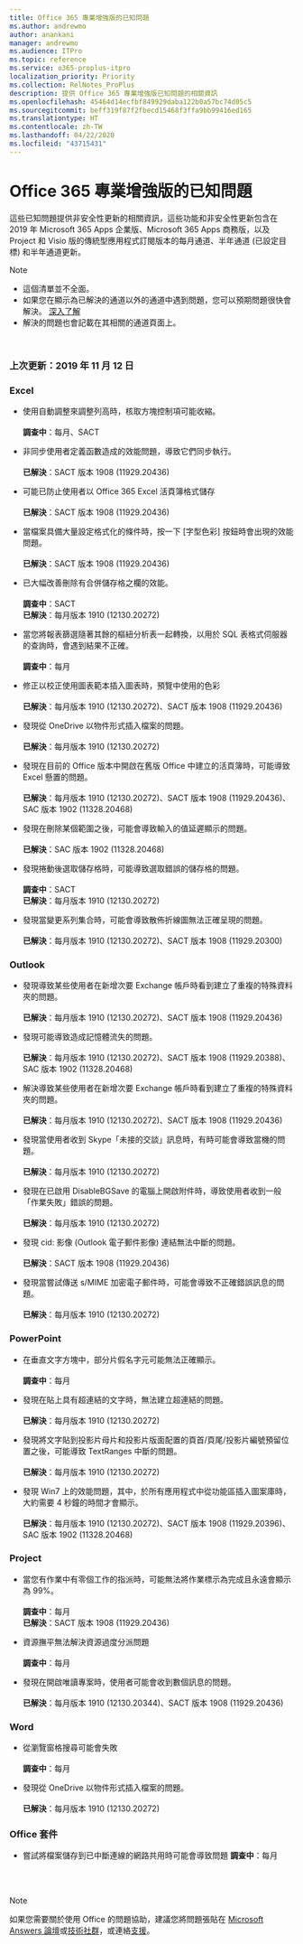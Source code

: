 ```yaml
---
title: Office 365 專業增強版的已知問題
ms.author: andrewmo
author: anankani
manager: andrewmo
ms.audience: ITPro
ms.topic: reference
ms.service: o365-proplus-itpro
localization_priority: Priority
ms.collection: RelNotes_ProPlus
description: 提供 Office 365 專業增強版已知問題的相關資訊
ms.openlocfilehash: 45464d14ecfbf849929daba122b0a57bc74d05c5
ms.sourcegitcommit: beff319f87f2fbecd15468f3ffa9bb99416ed165
ms.translationtype: HT
ms.contentlocale: zh-TW
ms.lasthandoff: 04/22/2020
ms.locfileid: "43715431"
---
```

# <a name="office-365-proplus-known-issues"></a>Office 365 專業增強版的已知問題

這些已知問題提供非安全性更新的相關資訊，這些功能和非安全性更新包含在 2019 年 Microsoft 365 Apps 企業版、Microsoft 365 Apps 商務版，以及 Project 和 Visio 版的傳統型應用程式訂閱版本的每月通道、半年通道 (已設定目標) 和半年通道更新。


> [!NOTE]
>- 這個清單並不全面。
>- 如果您在顯示為已解決的通道以外的通道中遇到問題，您可以預期問題很快會解決。 [深入了解](https://docs.microsoft.com/DeployOffice/overview-of-update-channels-for-office-365-proplus#BKMK_SAC)
>- 解決的問題也會記載在其相關的通道頁面上。

<br>

### <a name="last-updated-november-12-2019"></a>上次更新：2019 年 11 月 12 日

### <a name="excel"></a>Excel

- 使用自動調整來調整列高時，核取方塊控制項可能收縮。<br><br>**調查中**：每月、SACT

- 非同步使用者定義函數造成的效能問題，導致它們同步執行。<br><br>**已解決**：SACT 版本 1908 (11929.20436) 

- 可能已防止使用者以 Office 365 Excel 活頁簿格式儲存<br><br>**已解決**：SACT 版本 1908 (11929.20436)


- 當檔案具備大量設定格式化的條件時，按一下 [字型色彩] 按鈕時會出現的效能問題。<br><br>**已解決**：SACT 版本 1908 (11929.20436)

- 已大幅改善刪除有合併儲存格之欄的效能。<br><br>**調查中**：SACT<br>**已解決**：每月版本 1910 (12130.20272)

- 當您將報表篩選隨著其餘的樞紐分析表一起轉換，以用於 SQL 表格式伺服器的查詢時，會遇到結果不正確。<br><br>**調查中**：每月

- 修正以校正使用圖表範本插入圖表時，預覽中使用的色彩<br><br>**已解決**：每月版本 1910 (12130.20272)、SACT 版本 1908 (11929.20436)


- 發現從 OneDrive 以物件形式插入檔案的問題。<br><br> **已解決**：每月版本 1910 (12130.20272)

- 發現在目前的 Office 版本中開啟在舊版 Office 中建立的活頁簿時，可能導致 Excel 懸置的問題。<br><br>
**已解決**：每月版本 1910 (12130.20272)、SACT 版本 1908 (11929.20436)、SAC 版本 1902 (11328.20468)

- 發現在刪除某個範圍之後，可能會導致輸入的值延遲顯示的問題。<br><br>
**已解決**：SAC 版本 1902 (11328.20468)

- 發現捲動後選取儲存格時，可能導致選取錯誤的儲存格的問題。<br><br>
**調查中**：SACT <br>**已解決**：每月版本 1910 (12130.20272)

- 發現當變更系列集合時，可能會導致散佈折線圖無法正確呈現的問題。<br><br>
**已解決**：每月版本 1910 (12130.20272)、SACT 版本 1908 (11929.20300)

### <a name="outlook"></a>Outlook

- 發現導致某些使用者在新增次要 Exchange 帳戶時看到建立了重複的特殊資料夾的問題。<br><br>
**已解決**：每月版本 1910 (12130.20272)、SACT 版本 1908 (11929.20436)

- 發現可能導致造成記憶體流失的問題。 <br><br>
**已解決**：每月版本 1910 (12130.20272)、SACT 版本 1908 (11929.20388)、SAC 版本 1902 (11328.20468)

- 解決導致某些使用者在新增次要 Exchange 帳戶時看到建立了重複的特殊資料夾的問題。<br><br>
**已解決**：每月版本 1910 (12130.20272)、SACT 版本 1908 (11929.20436)

- 發現當使用者收到 Skype「未接的交談」訊息時，有時可能會導致當機的問題。<br><br>
**已解決**：每月版本 1910 (12130.20272)

- 發現在已啟用 DisableBGSave 的電腦上開啟附件時，導致使用者收到一般「作業失敗」錯誤的問題。<br><br>
**已解決**：每月版本 1910 (12130.20272)

- 發現 cid: 影像 (Outlook 電子郵件影像) 連結無法中斷的問題。<br><br>
**已解決**：SACT 版本 1908 (11929.20436)

- 發現當嘗試傳送 s/MIME 加密電子郵件時，可能會導致不正確錯誤訊息的問題。<br><br>**已解決**：每月版本 1910 (12130.20272)

### <a name="powerpoint"></a>PowerPoint

- 在垂直文字方塊中，部分片假名字元可能無法正確顯示。<br><br>
**調查中**：每月

- 發現在貼上具有超連結的文字時，無法建立超連結的問題。 <br><br>**已解決**：每月版本 1910 (12130.20272)

- 發現將文字貼到投影片母片和投影片版面配置的頁首/頁尾/投影片編號預留位置之後，可能導致 TextRanges 中斷的問題。 <br><br>**已解決**：每月版本 1910 (12130.20272)

- 發現 Win7 上的效能問題，其中，於所有應用程式中從功能區插入圖案庫時，大約需要 4 秒鐘的時間才會顯示。<br>
<br>**已解決**：每月版本 1910 (12130.20272)、SACT 版本 1908 (11929.20396)、SAC 版本 1902 (11328.20468)

### <a name="project"></a>Project

- 當您有作業中有零個工作的指派時，可能無法將作業標示為完成且永遠會顯示為 99%。<br><br>
**調查中**：每月<br>
**已解決**：SACT 版本 1908 (11929.20436)

- 資源撫平無法解決資源過度分派問題<br><br>
**調查中**：每月

- 發現在開啟唯讀專案時，使用者可能會收到數個訊息的問題。<br><br>
**已解決**：每月版本 1910 (12130.20344)、SACT 版本 1908 (11929.20436)

### <a name="word"></a>Word

- 從瀏覽窗格搜尋可能會失敗<br><br>
**調查中**：每月

- 發現從 OneDrive 以物件形式插入檔案的問題。<br><br> **已解決**：每月版本 1910 (12130.20272)

### <a name="office-suite"></a>Office 套件
- 嘗試將檔案儲存到已中斷連線的網路共用時可能會導致問題
**調查中**：每月



<br>
<br>

> [!NOTE]
> 如果您需要關於使用 Office 的問題協助，建議您將問題張貼在 [Microsoft Answers 論壇](https://answers.microsoft.com/)或[技術社群](https://techcommunity.microsoft.com/)，或連絡[支援](https://support.microsoft.com/contactus)。
